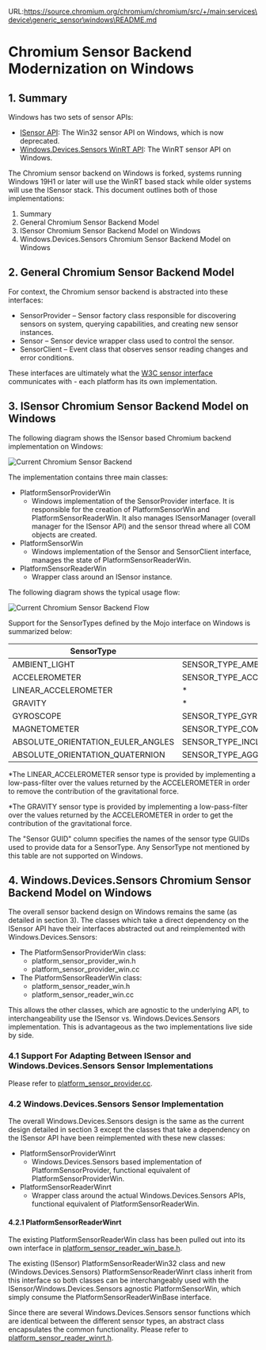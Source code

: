 URL:https://source.chromium.org/chromium/chromium/src/+/main:services\device\generic_sensor\windows\README.md
# Chromium Sensor Backend Modernization on Windows

## 1. Summary

Windows has two sets of sensor APIs:

- [ISensor API](https://docs.microsoft.com/en-us/windows/desktop/sensorsapi/about-the-sensor-api):
  The Win32 sensor API on Windows, which is now deprecated.
- [Windows.Devices.Sensors WinRT API](https://docs.microsoft.com/en-us/uwp/api/windows.devices.sensors):
  The WinRT sensor API on Windows.

The Chromium sensor backend on Windows is forked, systems running
Windows 19H1 or later will use the WinRT based stack while older
systems will use the ISensor stack. This document outlines both
of those implementations:

1. Summary
2. General Chromium Sensor Backend Model
3. ISensor Chromium Sensor Backend Model on Windows
4. Windows.Devices.Sensors Chromium Sensor Backend Model on Windows

## 2. General Chromium Sensor Backend Model

For context, the Chromium sensor backend is abstracted into these
interfaces:

- SensorProvider – Sensor factory class responsible for discovering
  sensors on system, querying capabilities, and creating new sensor
  instances.
- Sensor – Sensor device wrapper class used to control the sensor.
- SensorClient – Event class that observes sensor reading changes
  and error conditions.

These interfaces are ultimately what the
[W3C sensor interface](https://www.w3.org/TR/generic-sensor/)
communicates with - each platform has its own implementation.

## 3. ISensor Chromium Sensor Backend Model on Windows

The following diagram shows the ISensor based Chromium backend
implementation on Windows:

![Current Chromium Sensor Backend](chromium_sensor_backend_windows_isensor.png)

The implementation contains three main classes:

- PlatformSensorProviderWin
  - Windows implementation of the SensorProvider interface. It
    is responsible for the creation of PlatformSensorWin and
    PlatformSensorReaderWin. It also manages ISensorManager
    (overall manager for the ISensor API) and the sensor thread where
    all COM objects are created.
- PlatformSensorWin
  - Windows implementation of the Sensor and SensorClient
  interface, manages the state of PlatformSensorReaderWin.
- PlatformSensorReaderWin
  - Wrapper class around an ISensor instance.

The following diagram shows the typical usage flow:

![Current Chromium Sensor Backend Flow](chromium_sensor_backend_windows_isensor_flow.png)

Support for the SensorTypes defined by the Mojo interface
on Windows is summarized below:

| SensorType                        | Sensor GUID                               |
| --------------------------------- | ----------------------------------------- |
| AMBIENT_LIGHT                     | SENSOR_TYPE_AMBIENT_LIGHT                 |
| ACCELEROMETER                     | SENSOR_TYPE_ACCELEROMETER_3D              |
| LINEAR_ACCELEROMETER              | *                                         |
| GRAVITY                           | *                                         |
| GYROSCOPE                         | SENSOR_TYPE_GYROMETER_3D                  |
| MAGNETOMETER                      | SENSOR_TYPE_COMPASS_3D                    |
| ABSOLUTE_ORIENTATION_EULER_ANGLES | SENSOR_TYPE_INCLINOMETER_3D               |
| ABSOLUTE_ORIENTATION_QUATERNION   | SENSOR_TYPE_AGGREGATED_DEVICE_ORIENTATION |

*The LINEAR_ACCELEROMETER sensor type is provided by
implementing a low-pass-filter over the values returned by the
ACCELEROMETER in order to remove the contribution of the gravitational
force.

*The GRAVITY sensor type is provided by implementing a low-pass-filter
over the values returned by the ACCELEROMETER in order to get
the contribution of the gravitational force.

The "Sensor GUID" column specifies the names of the sensor type GUIDs
used to provide data for a SensorType. Any SensorType not mentioned by
this table are not supported on Windows.

## 4. Windows.Devices.Sensors Chromium Sensor Backend Model on Windows

The overall sensor backend design on Windows remains the same
(as detailed in section 3). The classes which take a direct dependency
on the ISensor API have their interfaces abstracted out and
reimplemented with Windows.Devices.Sensors:

- The PlatformSensorProviderWin class:
  - platform_sensor_provider_win.h
  - platform_sensor_provider_win.cc
- The PlatformSensorReaderWin class:
  - platform_sensor_reader_win.h
  - platform_sensor_reader_win.cc

This allows the other classes, which are agnostic to the underlying API,
to interchangeability use the ISensor vs. Windows.Devices.Sensors
implementation. This is advantageous as the two implementations live side
by side.

### 4.1 Support For Adapting Between ISensor and Windows.Devices.Sensors Sensor Implementations

Please refer to [platform_sensor_provider.cc](../platform_sensor_provider.cc).

### 4.2 Windows.Devices.Sensors Sensor Implementation

The overall Windows.Devices.Sensors design is the same as the current design
detailed in section 3 except the classes that take a dependency on the ISensor
API have been reimplemented with these new classes:

- PlatformSensorProviderWinrt
  - Windows.Devices.Sensors based implementation of PlatformSensorProvider,
    functional equivalent of PlatformSensorProviderWin.
- PlatformSensorReaderWinrt
  - Wrapper class around the actual Windows.Devices.Sensors APIs, functional
    equivalent of PlatformSensorReaderWin.

#### 4.2.1 PlatformSensorReaderWinrt

The existing PlatformSensorReaderWin class has been pulled out into
its own interface in [platform_sensor_reader_win_base.h](../platform_sensor_reader_win_base.h).

The existing (ISensor) PlatformSensorReaderWin32 class and new
(Windows.Devices.Sensors) PlatformSensorReaderWinrt class inherit from
this interface so both classes can be interchangeably used with the
ISensor/Windows.Devices.Sensors agnostic PlatformSensorWin, which simply
consume the PlatformSensorReaderWinBase interface.

Since there are several Windows.Devices.Sensors sensor functions which are
identical between the different sensor types, an abstract class
encapsulates the common functionality. Please refer to
[platform_sensor_reader_winrt.h](../platform_sensor_reader_winrt.h).
